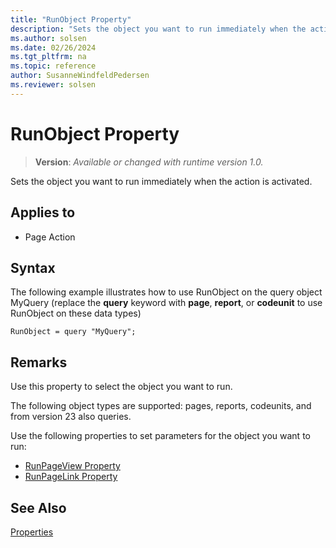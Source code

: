 ```yaml
---
title: "RunObject Property"
description: "Sets the object you want to run immediately when the action is activated."
ms.author: solsen
ms.date: 02/26/2024
ms.tgt_pltfrm: na
ms.topic: reference
author: SusanneWindfeldPedersen
ms.reviewer: solsen
---
```

[//]: # (START>DO_NOT_EDIT)
[//]: # (IMPORTANT:Do not edit any of the content between here and the END>DO_NOT_EDIT.)
[//]: # (Any modifications should be made in the .xml files in the ModernDev repo.)
# RunObject Property
> **Version**: _Available or changed with runtime version 1.0._

Sets the object you want to run immediately when the action is activated.

## Applies to
-   Page Action

[//]: # (IMPORTANT: END>DO_NOT_EDIT)

## Syntax
The following example illustrates how to use RunObject on the query object MyQuery (replace the **query** keyword with **page**, **report**, or **codeunit** to use RunObject on these data types)

```AL
RunObject = query "MyQuery";
```

## Remarks  

Use this property to select the object you want to run.  

The following object types are supported: pages, reports, codeunits, and from version 23 also queries.

Use the following properties to set parameters for the object you want to run:  
  
- [RunPageView Property](devenv-runpageview-property.md)  
- [RunPageLink Property](devenv-runpagelink-property.md)  

## See Also

[Properties](devenv-properties.md)  
